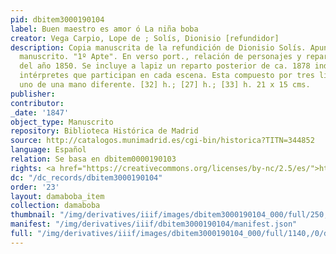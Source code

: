 ```yaml
---
pid: dbitem3000190104
label: Buen maestro es amor ó La niña boba
creator: Vega Carpio, Lope de ; Solís, Dionisio [refundidor]
description: Copia manuscrita de la refundición de Dionisio Solís. Apunte de teatro
  manuscrito. "1º Apte". En verso port., relación de personajes y reparto de actores
  del año 1850. Se incluye a lapiz un reparto posterior de ca. 1878 indicando los
  intérpretes que participan en cada escena. Esta compuesto por tres libretos, cada
  uno de una mano diferente. [32] h.; [27] h.; [33] h. 21 x 15 cms.
publisher:
contributor:
_date: '1847'
object_type: Manuscrito
repository: Biblioteca Histórica de Madrid
source: http://catalogos.munimadrid.es/cgi-bin/historica?TITN=344852
language: Español
relation: Se basa en dbitem0000190103
rights: <a href="https://creativecommons.org/licenses/by-nc/2.5/es/">https://creativecommons.org/licenses/by-nc/2.5/es/</a>
dc: "/dc_records/dbitem3000190104"
order: '23'
layout: damaboba_item
collection: damaboba
thumbnail: "/img/derivatives/iiif/images/dbitem3000190104_000/full/250,/0/default.jpg"
manifest: "/img/derivatives/iiif/dbitem3000190104/manifest.json"
full: "/img/derivatives/iiif/images/dbitem3000190104_000/full/1140,/0/default.jpg"
---
```

